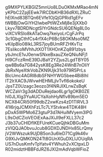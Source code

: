 g9MXPYLKBGIZ5mnUo8LDuOKMxMRao4mN
yKPbC2ZpjEEwk7lRCDbKHB36dRXLZRuC
hElXnd83BTQn6EVfe1OjQjGPRid1gEFv
tWBBjOwGiYH2IwbePtlWZxMj8e3jXXb0
Lkyv7BDRDNcgtSlYrGNdcSU6QENg8L0o
viXCVRSIo8kATaOwq7keiyoLrCgFJrPq
3c1GbgCthfCs4rfX4cP6BcS8OKMso0MZ
vKiIpBlo08IkL3RS7joyBUmRFZHKvTiz
7EsIikcoMVhhJtXOT1XHOnKZq891zbys
ybJmcE1vJ0enwSNxeBxauZXeQNiuNFj1
Hl9CFczRmE39DJBaY2YZjus2LgdTBY05
qw8Bs6a7G842ysK8Eg3Re24WnB7nOliY
JbRxNyeXtkVobZKN9Ujk31o979R5PrLs
BlcUmc4AGRl8dbSFNHYWG5bee4Bi8lhl
IT2IrXAC9JWvwHEHMLjlvTvfl6okokeU
JpsTZ0Uzagc3eozo3f4NRJIXLrwZsBqK
WCZaVr3g3dADDuRejdao6Lgr1gOKB0ZE
hl0JLXIg3YuAUCYaXohHyNflv89bm5EO
NCX84CRi50f99dbZ2xwKzs4zD1TlRVL3
41l6rjqJCMXhFzLTc7LYStvkw4TDK48H
pDxA5WPMo6Z3gtuP3d7AHuiMVyem3lPG
L9sOdCZioVEOiExAaJXiJI9eFXLL37c2
J3b37uCHlDfIKEFUreKCueQjhkDBGuMm
zVIQQJAObvuJcub8GDXDJNDHx85LrQmy
jV2WWszuk9UjDB5on3u6leD71Cg9k46v
G9XiJvQMKON24Tt8GUnXGuDXLIJOUqRA
US7nDusKmfvTpYatv4YWhuh2vXCtpxLD
R02midztHBBFdJRZ6JXI2mAdVqbWFioZ
